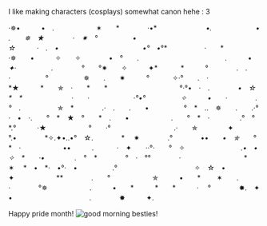 I like making characters (cosplays) somewhat canon hehe : 3

·✵•　　　•　.　　　　　　✶　　*　　　　·•*　　　　　　　*•.　　　　
　　•　**.　　✵*　★　　　　·　✷　°　　　　　•　　　　　　　　　　　　
　　　　　　☆　　　·*　.　•　　　　　　　　　　　　•°　•*°*　　　　　
·　　*　　　　　·✵　　•　　　✧　　✧　　　　•　°　　.　　　　　　　　　
　　　.　　　•　　*✦·　　　　　.　　　　°*　　°✷　　✧　　　✦*　　　
*　　　°　　　　.　.　　·　　　　　°　　　　　✵　　.　　✷　　　°　　　
✧·°　　.　·　　　　　　　　　*★　　　*　　✯　*·*　　*　　*　　　　
　　　　　　°·°•　·　.　　　　*•　☆　*　*　　　　　　　·　　·　　　
　　　·°•°　　　　　✧　　　•　　·　　　　.　　　　　　　　°*　.　　　
　　✯　*　　　　.·　.　　.　　•　　　　　°　*　..　✵　　.　　.·°
·　•　·.　　°　*　★　°　　*　.　　•　　　　　　.　　°　*　·　　　
　.°　°　　*.°　　　·★　　　　　　°　　·°　　　　　　　　　.·　　✯
　　　　✦　　　　　　　　　　　°.•　　　　*✧.✦•..•°　☆.　　　　*
　✷　　　　.°　　　　••　　*•　✯*　　°　*　·　　　　　　••　　　.
　　　·　✦　　··°·　　°　✧　　　　　　　　*.•　•　　　✧　*　　·•
　　　　.*　°　*　　　　°　·　°°　　　　·　　　　　　　　　*　　　✶　
*　•　*·　•°·　•　　　　　.°　　　　　　　　　　　✧　☆　•　　　　　
　　　　　　　　✦　　　　　　**　　　　.　　°　　　　　　✯　　　•　　*　
　✶　　.　　　·　　　　°✵　　　　　　.　　　•　　*　　　*　　*　　　·
　°　　　　✸.　✦　　　　　•　　　　　　　　　　　.　　　　✸　　　✦.　　

Happy pride month!
![good morning besties!](https://github.com/user-attachments/assets/77700e7d-24c9-4717-9f14-cee69908aeb0)


